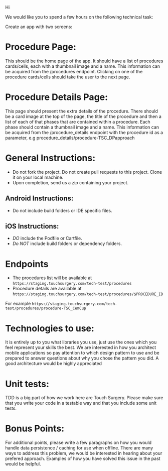 Hi

We would like you to spend a few hours on the following technical task:

Create an app with two screens:

# Procedure Page:
This should be the home page of the app. It should have a list of procedures cards/cells, each with a thumbnail image and a name. This information can be acquired from the /procedures endpoint. Clicking on one of the procedure cards/cells should take the user to the next page.

# Procedure Details Page:
This page should present the extra details of the procedure. There should be a card image at the top of the page, the title of the procedure and then a list of each of that phases that are contained within a procedure. Each phase should contain a thumbnail image and a name. This information can be acquired from the /procedure_details endpoint with the procedure id as a parameter, e.g procedure_details/procedure-TSC_DPapproach

# General Instructions:
- Do not fork the project. Do not create pull requests to this project. Clone it on your local machine.
- Upon completion, send us a zip containing your project.

## Android Instructions:
- Do not include build folders or IDE specific files.

## iOS Instructions:
- *DO* include the Podfile or Cartfile.
- *Do NOT* include build folders or dependency folders.

# Endpoints
- The procedures list will be available at `https://staging.touchsurgery.com/tech-test/procedures` 
- Procedure details are available at `https://staging.touchsurgery.com/tech-test/procedures/$PROCEDURE_ID`

For example `https://staging.touchsurgery.com/tech-test/procedures/procedure-TSC_CemCup`

# Technologies to use:
It is entirely up to you what libraries you use, just use the ones which you feel represent your skills the best. We are interested in how you architect mobile applications so pay attention to which design pattern to use and be prepared to answer questions about why you chose the pattern you did.
A good architecture would be highly appreciated

# Unit tests:
TDD is a big part of how we work here are Touch Surgery. Please make sure that you write your code in a testable way and that you include some unit tests.

# Bonus Points:
For additional points, please write a few paragraphs on how you would handle data persistence / caching for use when offline. There are many ways to address this problem, we would be interested in hearing about your prefered approach. Examples of how you have solved this issue in the past would be helpful.
